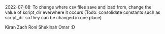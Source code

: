 2022-07-08: To change where csv files save and load from, change the value of script_dir everwhere it occurs
		(Todo: consolidate constants such as script_dir so they can be changed in one place)

Kiran
Zach
Roni
Shekinah
Omar :D